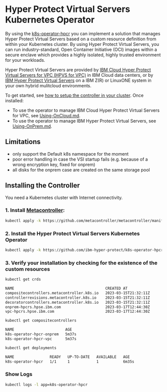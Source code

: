 # Hyper Protect Virtual Servers Kubernetes Operator

By using the [k8s-operator-hpcr](https://github.com/ibm-hyper-protect/k8s-operator-hpcr) you can implement a solution that manages Hyper Protect Virtual Servers based on a custom resource definition from within your Kubernetes cluster. By using Hyper Protect Virtual Servers, you can run industry-standard, Open Container Initiative (OCI) images within a secure enclave which provides a highly isolated, highly trusted environment for your workloads.

Hyper Protect Virtual Servers are provided by [IBM Cloud Hyper Protect Virtual Servers for VPC (HPVS for VPC)](https://www.ibm.com/cloud/hyper-protect-virtual-servers) in IBM Cloud data centers, or by [IBM Hyper Protect Virtual Servers](https://www.ibm.com/products/hyper-protect-virtual-servers) on a IBM Z(R) or LinuxONE system in your own hybrid mulitcloud environments.

To get started, see [how to setup the controller in your cluster](#installing-the-controller).  Once installed:

- To use the operator to manage IBM Cloud Hyper Protect Virtual Servers for VPC, see [Using-OnCloud.md](Using-OnCloud.md).
- To use the operator to manage IBM Hyper Protect Virtual Servers, see [Using-OnPrem.md](Using-OnPrem.md).

## Limitations

- only support the Default k8s namespace for the moment
- poor error handling in case the VSI startup fails (e.g. because of a wrong encryption key, fixed for onprem)
- all disks for the onprem case are created on the same storage pool

## Installing the Controller

You need a Kubernetes cluster with Internet connectivity.

### 1. Install [Metacontroller](https://metacontroller.github.io/metacontroller/guide/install.html):
  
  ```bash
  kubectl apply -k https://github.com/metacontroller/metacontroller/manifests/production
  ```

### 2. Install the Hyper Protect Virtual Servers Kubernetes Operator

```bash
kubectl apply -k https://github.com/ibm-hyper-protect/k8s-operator-hpcr/manifests
``` 

### 3. Verify your installation by checking for the existence of the custom resources

```bash
kubectl get crds

NAME                                         CREATED AT
compositecontrollers.metacontroller.k8s.io   2023-03-15T21:32:11Z
controllerrevisions.metacontroller.k8s.io    2023-03-15T21:32:11Z
decoratorcontrollers.metacontroller.k8s.io   2023-03-15T21:32:11Z
onprem-hpcrs.hpse.ibm.com                    2023-03-17T12:44:30Z
vpc-hpcrs.hpse.ibm.com                       2023-03-17T12:44:30Z
```

```bash
kubectl get compositecontrollers

NAME                       AGE
k8s-operator-hpcr-onprem   5m37s
k8s-operator-hpcr-vpc      5m37s
```

```bash
kubectl get deployments

NAME                READY   UP-TO-DATE   AVAILABLE   AGE
k8s-operator-hpcr   1/1     1            1           6m35s
```

### Show Logs

```bash
kubectl logs -l app=k8s-operator-hpcr
``` 
 

